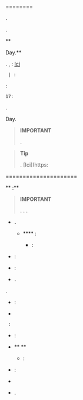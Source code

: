  
========


 **.**



.

**

Day.**

. ,
 :
[Ici](https:
)

     | :

 :

    17:



.


Day.

    



    



    

> **IMPORTANT**
>
> 
> .

> **Tip**
>
> 
> .
> [Ici](https:

 
=====================

** :**

> **IMPORTANT**
>
> 
> . . 
> .

-   **.**

    -   **** :

        -    :

<!-- -->

    

-    :

<!-- -->

    

-   
     :

<!-- -->

    

-   **.**


.

-    :

<!-- -->

    

-   
    
     :

<!-- -->

    

-    :

<!-- -->

    

-   **
    **

    -    :

<!-- -->

    

-    :

<!-- -->

    

-   

<!-- -->

    

-   .


